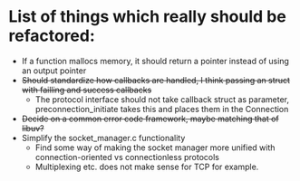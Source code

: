 # List of things which really should be refactored:

 * If a function mallocs memory, it should return a pointer instead of using an output pointer
 * ~~Should standardize how callbacks are handled, I think passing an struct with failling and success callbacks~~
    * The protocol interface should not take callback struct as parameter, preconnection_initiate
      takes this and places them in the Connection
 * ~~Decide on a common error code framework, maybe matching that of libuv?~~
 * Simplify the socket_manager.c functionality
   * Find some way of making the socket manager more unified with connection-oriented vs connectionless protocols
   * Multiplexing etc. does not make sense for TCP for example.
